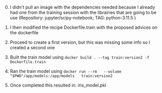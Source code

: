 0. I didn't pull an image with the dependencies needed because I already had one from the training session with the librairies that are going to be use (Repository: jupyter/scipy-notebook;  TAG: python-3.11.5 )

2. I then modified the recipe Dockerfile.train with the proposed advices on the dockerfile 

3. Proceed to create a first version, but this was missing some info so I created a second one

4. Built the train model using 
`docker build . --tag train:version2 -f Dockerfile.train`

5. Ran the train model using 
`docker run --rm   --volume "$PWD"/app/models:/app/models   train:version2`

6. Once completed this resulted in: iris_model.pkl

